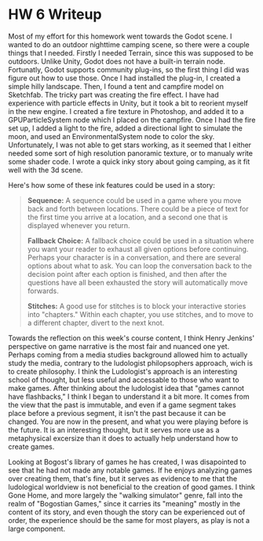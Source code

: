 # HW 6 Writeup

Most of my effort for this homework went towards the Godot scene. I wanted to do an outdoor nighttime camping scene, so there were a couple things that I needed. Firstly I needed Terrain, since this was supposed to be outdoors. Unlike Unity, Godot does not have a built-in terrain node. Fortunatly, Godot supports community plug-ins, so the first thing I did was figure out how to use those. Once I had installed the plug-in, I created a simple hilly landscape. Then, I found a tent and campfire model on Sketchfab. The tricky part was creating the fire effect. I have had experience with particle effects in Unity, but it took a bit to reorient myself in the new engine. I created a fire texture in Photoshop, and added it to a GPUParticleSystem node which I placed on the campfire. Once I had the fire set up, I added a light to the fire, added a directional light to simulate the moon, and used an EnvironmentalSystem node to color the sky. Unfortunately, I was not able to get stars working, as it seemed that I either needed some sort of high resolution panoramic texture, or to manualy write some shader code. I wrote a quick inky story about going camping, as it fit well with the 3d scene.

Here's how some of these ink features could be used in a story:

> **Sequence:** A sequence could be used in a game where you move back and forth between locations. There could be a piece of text for the first time you arrive at a location, and a second one that is displayed whenever you return.
> 
> **Fallback Choice:** A fallback choice could be used in a situation where you want your reader to exhaust all given options before continuing. Perhaps your character is in a conversation, and there are several options about what to ask. You can loop the conversation back to the decision point after each option is finished, and then after the questions have all been exhausted the story will automatically move forwards.
> 
> **Stitches:** A good use for stitches is to block your interactive stories into "chapters." Within each chapter, you use stitches, and to move to a different chapter, divert to the next knot.

Towards the reflection on this week's course content, I think Henry Jenkins' perspective on game narrative is the most fair and nuanced one yet. Perhaps coming from a media studies background allowed him to actually study the media, contrary to the ludologist philopsophers approach, wich is to create philosophy. I think the Ludologist's approach is an interesting school of thought, but less useful and accessable to those who want to make games. After thinking about the ludologist idea that "games cannot have flashbacks," I think I began to understand it a bit more. It comes from the view that the past is immutable, and even if a game segment takes place before a previous segment, it isn't the past because it can be changed. You are now in the present, and what you were playing before is the future. It is an interesting thought, but it serves more use as a metaphysical excersize than it does to actually help understand how to create games. 

Looking at Bogost's library of games he has created, I was disapointed to see that he had not made any notable games. If he enjoys analyzing games over creating them, that's fine, but it serves as evidence to me that the ludological worldview is not beneficial to the creation of good games. I think Gone Home, and more largely the "walking simulator" genre, fall into the realm of "Bogostian Games," since it carries its "meaning" mostly in the content of its story, and even though the story can be experienced out of order, the experience should be the same for most players, as play is not a large component.

